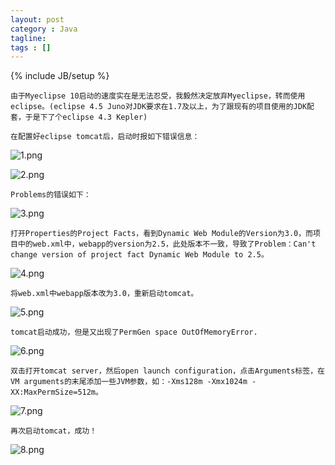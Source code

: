 ```yaml
---
layout: post
category : Java
tagline: 
tags : []
---
```

{% include JB/setup %}

    由于Myeclipse 10启动的速度实在是无法忍受，我毅然决定放弃Myeclipse，转而使用eclipse。(eclipse 4.5 Juno对JDK要求在1.7及以上，为了跟现有的项目使用的JDK配套，于是下了个eclipse 4.3 Kepler)

    在配置好eclipse tomcat后，启动时报如下错误信息：
![1.png](E:/博客记录/maven项目从myeclipse10迁移到eclipse4.3出现的问题/1.png "")

![2.png](E:/博客记录/maven项目从myeclipse10迁移到eclipse4.3出现的问题/2.png "")

    Problems的错误如下：

![3.png](E:/博客记录/maven项目从myeclipse10迁移到eclipse4.3出现的问题/3.png "")

    打开Properties的Project Facts，看到Dynamic Web Module的Version为3.0，而项目中的web.xml中，webapp的version为2.5，此处版本不一致，导致了Problem：Can't change version of project fact Dynamic Web Module to 2.5。

![4.png](E:/博客记录/maven项目从myeclipse10迁移到eclipse4.3出现的问题/4.png "")

    将web.xml中webapp版本改为3.0，重新启动tomcat。

![5.png](E:/博客记录/maven项目从myeclipse10迁移到eclipse4.3出现的问题/5.png "")

    tomcat启动成功，但是又出现了PermGen space OutOfMemoryError.

![6.png](E:/博客记录/maven项目从myeclipse10迁移到eclipse4.3出现的问题/6.png "")

    双击打开tomcat server，然后open launch configuration，点击Arguments标签，在VM arguments的末尾添加一些JVM参数，如：-Xms128m -Xmx1024m -XX:MaxPermSize=512m。

![7.png](E:/博客记录/maven项目从myeclipse10迁移到eclipse4.3出现的问题/7.png "")

    再次启动tomcat，成功！

![8.png](E:/博客记录/maven项目从myeclipse10迁移到eclipse4.3出现的问题/8.png "")
